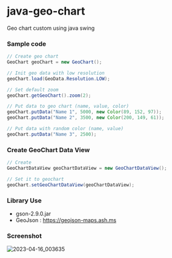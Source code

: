 # java-geo-chart

Geo chart custom using java swing

### Sample code
``` java
// Create geo chart
GeoChart geoChart = new GeoChart();

// Init geo data with low resolution
geoChart.load(GeoData.Resolution.LOW);

// Set default zoom
geoChart.getGeoChart().zoom(2);

// Put data to geo chart (name, value, color)
geoChart.putData("Name 1", 5000, new Color(89, 152, 97));
geoChart.putData("Name 2", 3500, new Color(200, 149, 61));

// Put data with random color (name, value)
geoChart.putData("Name 3", 2500);
```
### Create GeoChart Data View
``` java
// Create
GeoChartDataView geoChartDataView = new GeoChartDataView();

// Set it to geochart
geoChart.setGeoChartDataView(geoChartDataView);
```
### Library Use
- gson-2.9.0.jar
- GeoJson : https://geojson-maps.ash.ms
### Screenshot
![2023-04-16_003635](https://user-images.githubusercontent.com/58245926/232244719-84cca654-ab4e-4e1c-855b-3a7611f803dc.png)
